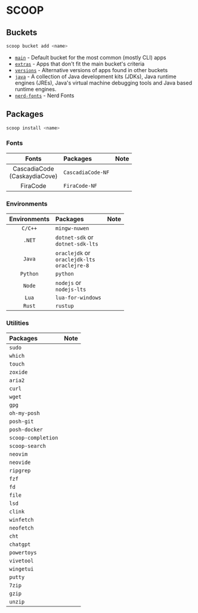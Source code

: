 <!-- markdownlint-disable html -->

# SCOOP

## Buckets

```powershell
scoop bucket add <name>
```

- [`main`](https://github.com/ScoopInstaller/Main) -
  Default bucket for the most common (mostly CLI) apps
- [`extras`](https://github.com/ScoopInstaller/Extras) -
  Apps that don't fit the main bucket's criteria
- [`versions`](https://github.com/ScoopInstaller/Versions) -
  Alternative versions of apps found in other buckets
- [`java`](https://github.com/ScoopInstaller/Java) -
  A collection of Java development kits (JDKs), Java runtime engines (JREs),
  Java's virtual machine debugging tools and Java based runtime engines.
- [`nerd-fonts`](https://github.com/matthewjberger/scoop-nerd-fonts) - Nerd Fonts

## Packages

```powershell
scoop install <name>
```

### Fonts

|              Fonts               | Packages          | Note |
| :------------------------------: | :---------------- | ---- |
| CascadiaCode<br/>(CaskaydiaCove) | `CascadiaCode-NF` |      |
|             FiraCode             | `FiraCode-NF`     |      |

### Environments

| Environments | Packages                                             | Note |
| :----------: | :--------------------------------------------------- | ---- |
|   `C/C++`    | `mingw-nuwen`                                        |      |
|    `.NET`    | `dotnet-sdk` or<br/>`dotnet-sdk-lts`                 |      |
|    `Java`    | `oraclejdk` or<br/>`oraclejdk-lts`<br/>`oraclejre-8` |      |
|   `Python`   | `python`                                             |      |
|    `Node`    | `nodejs` or<br/>`nodejs-lts`                         |      |
|    `Lua`     | `lua-for-windows`                                    |      |
|    `Rust`    | `rustup`                                             |      |

### Utilities

| Packages           | Note |
| :----------------- | ---- |
| `sudo`             |      |
| `which`            |      |
| `touch`            |      |
| `zoxide`           |      |
| `aria2`            |      |
| `curl`             |      |
| `wget`             |      |
| `gpg`              |      |
| `oh-my-posh`       |      |
| `posh-git`         |      |
| `posh-docker`      |      |
| `scoop-completion` |      |
| `scoop-search`     |      |
| `neovim`           |      |
| `neovide`          |      |
| `ripgrep`          |      |
| `fzf`              |      |
| `fd`               |      |
| `file`             |      |
| `lsd`              |      |
| `clink`            |      |
| `winfetch`         |      |
| `neofetch`         |      |
| `cht`              |      |
| `chatgpt`          |      |
| `powertoys`        |      |
| `vivetool`         |      |
| `wingetui`         |      |
| `putty`            |      |
| `7zip`             |      |
| `gzip`             |      |
| `unzip`            |      |
